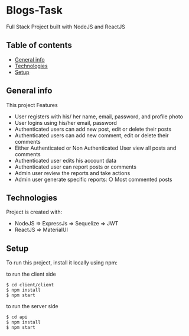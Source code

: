 # Blogs-Task
Full Stack Project built with NodeJS and ReactJS
## Table of contents
* [General info](#general-info)
* [Technologies](#technologies)
* [Setup](#setup)

## General info
This project Features 
* User registers with his/ her name, email, password, and profile photo
* User logins using his/her email, password
* Authenticated users can add new post, edit or delete their posts
* Authenticated users can add new comment, edit or delete their comments
* Either Authenticated or Non Authenticated User view all posts and comments
* Authenticated user edits his account data
* Authenticated user can report posts or comments
* Admin user review the reports and take actions
* Admin user generate specific reports:
○ Most commented posts

	
## Technologies
Project is created with:
* NodeJS => ExpressJs => Sequelize => JWT 
* ReactJS => MaterialUI 

	
## Setup
To run this project, install it locally using npm:

to run the client side
```
$ cd client/client
$ npm install
$ npm start
```
to run the server side
```
$ cd api
$ npm install
$ npm start
```
